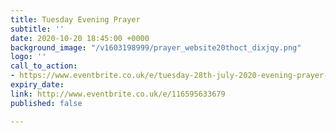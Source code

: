 ```yaml
---
title: Tuesday Evening Prayer
subtitle: ''
date: 2020-10-20 18:45:00 +0000
background_image: "/v1603198999/prayer_website20thoct_dixjqy.png"
logo: ''
call_to_action:
- https://www.eventbrite.co.uk/e/tuesday-28th-july-2020-evening-prayer-tickets-114649335248
expiry_date: 
link: http://www.eventbrite.co.uk/e/116595633679
published: false

---
```

